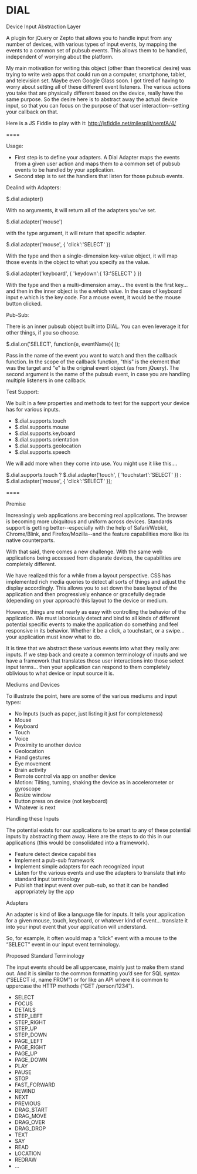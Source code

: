 DIAL
====

Device Input Abstraction Layer

A plugin for jQuery or Zepto that allows you to handle input from any number of devices, with various types of input events, by mapping the events to a common set of pubsub events. This allows them to be handled, independent of worrying about the platform.

My main motivation for writing this object (other than theoretical desire) was trying to write web apps that could run on a computer, smartphone, tablet, and television set. Maybe even Google Glass soon. I got tired of having to worry about setting all of these different event listeners. The various actions you take that are physically different based on the device, really have the same purpose. So the desire here is to abstract away the actual device input, so that you can focus on the purpose of that user interaction--setting your callback on that.

Here is a JS Fiddle to play with it:
http://jsfiddle.net/milesplit/nemfA/4/

====

Usage:

  * First step is to define your adapters. A Dial Adapter maps the events from a given user action and maps them to a common set of pubsub events to be handled by your application.
  * Second step is to set the handlers that listen for those pubsub events.

Dealind with Adapters:

$.dial.adapter()

With no arguments, it will return all of the adapters you've set.

$.dial.adapter('mouse')

with the type argument, it will return that specific adapter.

$.dial.adapter('mouse', { 'click':'SELECT' })

With the type and then a single-dimension key-value object, it will map those events in the object to what you specify as the value.

$.dial.adapter('keyboard', { 'keydown':{ 13:'SELECT' } })

With the type and then a multi-dimension array... the event is the first key... and then in the inner object is the e.which value. In the case of keyboard input e.which is the key code. For a mouse event, it would be the mouse button clicked.

Pub-Sub:

There is an inner pubsub object built into DIAL. You can even leverage it for other things, if you so choose.

$.dial.on('SELECT', function(e, eventName){ ));

Pass in the name of the event you want to watch and then the callback function. In the scope of the callback function, "this" is the element that was the target and "e" is the original event object (as from jQuery). The second argument is the name of the pubsub event, in case you are handling multiple listeners in one callback.

Test Support:

We built in a few properties and methods to test for the support your device has for various inputs.

  * $.dial.supports.touch
  * $.dial.supports.mouse
  * $.dial.supports.keyboard
  * $.dial.supports.orientation
  * $.dial.supports.geolocation
  * $.dial.supports.speech

We will add more when they come into use. You might use it like this....

$.dial.supports.touch ?
  $.dial.adapter('touch', { 'touchstart':'SELECT' }) : 
  $.dial.adapter('mouse', { 'click':'SELECT' });


====


Premise

Increasingly web applications are becoming real applications. The browser is becoming more ubiquitous and uniform across devices. Standards support is getting better--especially with the help of Safari/Webkit, Chrome/Blink, and Firefox/Mozilla--and the feature capabilities more like its native counterparts.

With that said, there comes a new challenge. With the same web applications being accessed from disparate devices, the capabilities are completely different.

We have realized this for a while from a layout perspective. CSS has implemented rich media queries to detect all sorts of things and adjust the display accordingly. This allows you to set down the base layout of the application and then progressively enhance or gracefully degrade (depending on your approach) this layout to the device or medium.

However, things are not nearly as easy with controlling the behavior of the application. We must laboriously detect and bind to all kinds of different potential specific events to make the application do something and feel responsive in its behavior. Whether it be a click, a touchstart, or a swipe... your application must know what to do.

It is time that we abstract these various events into what they really are: inputs. If we step back and create a common terminology of inputs and we have a framework that translates those user interactions into those select input terms... then your application can respond to them completely oblivious to what device or input source it is.

Mediums and Devices

To illustrate the point, here are some of the various mediums and input types:

  * No Inputs (such as paper, just listing it just for completeness)
  * Mouse
  * Keyboard
  * Touch
  * Voice
  * Proximity to another device
  * Geolocation
  * Hand gestures
  * Eye movement
  * Brain activity
  * Remote control via app on another device
  * Motion: Tilting, turning, shaking the device as in accelerometer or gyroscope
  * Resize window
  * Button press on device (not keyboard)
  * Whatever is next

Handling these Inputs

The potential exists for our applications to be smart to any of these potential inputs by abstracting them away. Here are the steps to do this in our applications (this would be consolidated into a framework).

  * Feature detect device capabilities
  * Implement a pub-sub framework
  * Implement simple adapters for each recognized input
  * Listen for the various events and use the adapters to translate that into standard input terminology
  * Publish that input event over pub-sub, so that it can be handled appropriately by the app

Adapters

An adapter is kind of like a language file for inputs. It tells your application for a given mouse, touch, keyboard, or whatever kind of event... translate it into your input event that your application will understand.

So, for example, it often would map a “click” event with a mouse to the “SELECT” event in our input event terminology.

Proposed Standard Terminology

The input events should be all uppercase, mainly just to make them stand out. And it is similar to the common formatting you’d see for SQL syntax (“SELECT id, name FROM”) or for like an API where it is common to uppercase the HTTP methods (“GET /person/1234”).

  * SELECT
  * FOCUS
  * DETAILS
  * STEP_LEFT
  * STEP_RIGHT
  * STEP_UP
  * STEP_DOWN
  * PAGE_LEFT
  * PAGE_RIGHT
  * PAGE_UP
  * PAGE_DOWN
  * PLAY
  * PAUSE
  * STOP
  * FAST_FORWARD
  * REWIND
  * NEXT
  * PREVIOUS
  * DRAG_START
  * DRAG_MOVE
  * DRAG_OVER
  * DRAG_DROP
  * TEXT
  * SAY
  * READ
  * LOCATION
  * REDRAW
  * ...

